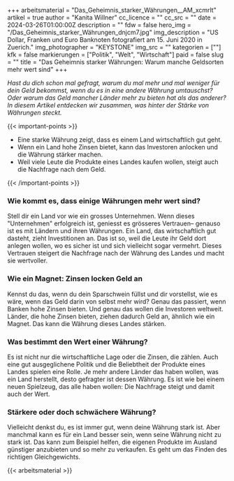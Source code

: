 +++
arbeitsmaterial = "Das_Geheimnis_starker_Währungen__AM_xcmrlt"
artikel = true
author = "Kanita Willner"
cc_licence = ""
cc_src = ""
date = 2024-03-26T01:00:00Z
description = ""
fdw = false
hero_img = "/Das_Geheimnis_starker_Währungen_dnjcm7.jpg"
img_description = "US Dollar, Franken und Euro Banknoten fotografiert am 15. Juni 2020 in Zuerich."
img_photographer = "KEYSTONE"
img_src = ""
kategorien = [""]
kfk = false
markierungen = ["Politik", "Welt", "Wirtschaft"]
paid = false
slug = ""
title = "Das Geheimnis starker Währungen: Warum manche Geldsorten mehr wert sind"
+++

_Hast du dich schon mal gefragt, warum du mal mehr und mal weniger für dein Geld bekommst, wenn du es in eine andere Währung umtauschst? Oder warum das Geld mancher Länder mehr zu bieten hat als das anderer? In diesem Artikel entdecken wir zusammen, was hinter der Stärke von Währungen steckt._

{{< important-points >}}

<ul>

<li> Eine starke Währung zeigt, dass es einem Land wirtschaftlich gut geht.</li>

<li>Wenn ein Land hohe Zinsen bietet, kann das Investoren anlocken und die Währung stärker machen.</li>

<li>Weil viele Leute die Produkte eines Landes kaufen wollen, steigt auch die Nachfrage nach dem Geld.</li>

</ul>

{{< /important-points >}}

### Wie kommt es, dass einige Währungen mehr wert sind?

Stell dir ein Land vor wie ein grosses Unternehmen. Wenn dieses "Unternehmen" erfolgreich ist, geniesst es grösseres Vertrauen– genauso ist es mit Ländern und ihren Währungen. Ein Land, das wirtschaftlich gut dasteht, zieht Investitionen an. Das ist so, weil die Leute ihr Geld dort anlegen wollen, wo es sicher ist und sich vielleicht sogar vermehrt. Dieses Vertrauen steigert die Nachfrage nach der Währung des Landes und macht sie wertvoller.

### Wie ein Magnet: Zinsen locken Geld an

Kennst du das, wenn du dein Sparschwein füllst und dir vorstellst, wie es wäre, wenn das Geld darin von selbst mehr wird? Genau das passiert, wenn Banken hohe Zinsen bieten. Und genau das wollen die Investoren weltweit. Länder, die hohe Zinsen bieten, ziehen dadurch Geld an, ähnlich wie ein Magnet. Das kann die Währung dieses Landes stärken.

### Was bestimmt den Wert einer Währung?

Es ist nicht nur die wirtschaftliche Lage oder die Zinsen, die zählen. Auch eine gut ausgeglichene Politik und die Beliebtheit der Produkte eines Landes spielen eine Rolle. Je mehr andere Länder das haben wollen, was ein Land herstellt, desto gefragter ist dessen Währung. Es ist wie bei einem neuen Spielzeug, das alle haben wollen: Die Nachfrage steigt und damit auch der Wert.

### Stärkere oder doch schwächere Währung?

Vielleicht denkst du, es ist immer gut, wenn deine Währung stark ist. Aber manchmal kann es für ein Land besser sein, wenn seine Währung nicht zu stark ist. Das kann zum Beispiel helfen, die eigenen Produkte im Ausland günstiger anzubieten und so mehr zu verkaufen. Es geht um das Finden des richtigen Gleichgewichts.

{{< arbeitsmaterial >}}
